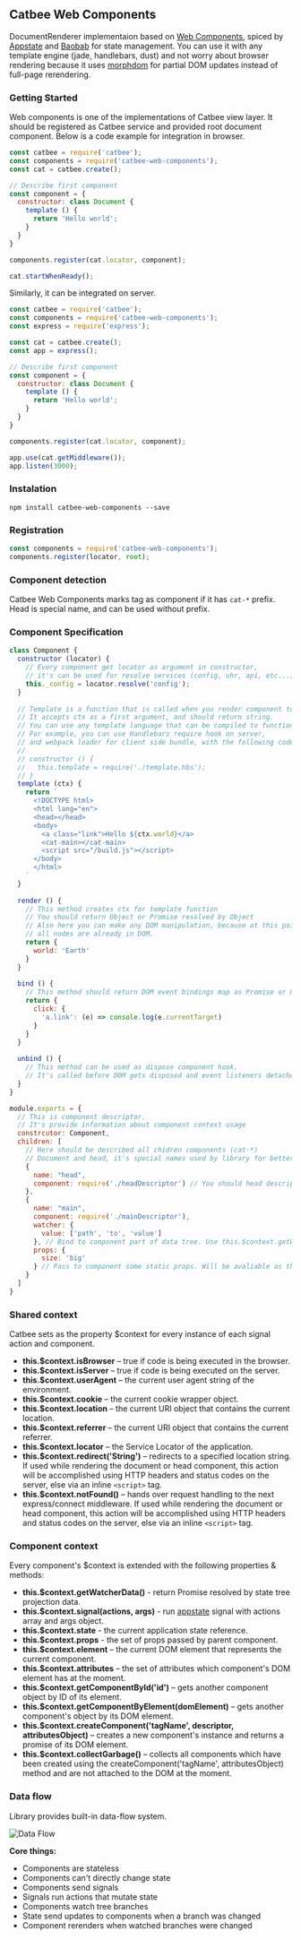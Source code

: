 ## Catbee Web Components

DocumentRenderer implementaion based on [Web Components](https://developer.mozilla.org/en-US/docs/Web/Web_Components), spiced by [Appstate](https://github.com/catbee/appstate) and [Baobab](https://github.com/Yomguithereal/baobab) for state management. You can use it with any template engine (jade, handlebars, dust) and not worry about browser rendering because it uses [morphdom](https://github.com/patrick-steele-idem/morphdom) for partial DOM updates instead of full-page rerendering.

### Getting Started

Web components is one of the implementations of Catbee view layer. It should be registered as Catbee service and provided root document component. Below is a code example for integration in browser.

``` javascript
const catbee = require('catbee');
const components = require('catbee-web-components');
const cat = catbee.create();

// Describe first component
const component = {
  constructor: class Document {
    template () {
      return 'Hello world';
    }
  }
}

components.register(cat.locator, component);

cat.startWhenReady();
```

Similarly, it can be integrated on server.

``` javascript
const catbee = require('catbee');
const components = require('catbee-web-components');
const express = require('express');

const cat = catbee.create();
const app = express();

// Describe first component
const component = {
  constructor: class Document {
    template () {
      return 'Hello world';
    }
  }
}

components.register(cat.locator, component);

app.use(cat.getMiddleware());
app.listen(3000);
```

### Instalation

``` 
npm install catbee-web-components --save
```

### Registration

``` javascript
const components = require('catbee-web-components');
components.register(locator, root);
```

### Component detection

Catbee Web Components marks tag as component if it has `cat-*` prefix.
Head is special name, and can be used without prefix.

### Component Specification

``` javascript
class Component {
  constructor (locator) {
    // Every component get locator as argument in constructor, 
    // it's can be used for resolve services (config, uhr, api, etc...)
    this._config = locator.resolve('config');
  }
  
  // Template is a function that is called when you render component to HTML string
  // It accepts ctx as a first argument, and should return string.
  // You can use any template language that can be compiled to function.
  // For example, you can use Handlebars require hook on server, 
  // and webpack loader for client side bundle, with the following code:
  // 
  // constructor () {
  //   this.template = require('./template.hbs');
  // }
  template (ctx) {
    return `
      <!DOCTYPE html>
      <html lang="en">
      <head></head>
      <body>
        <a class="link">Hello ${ctx.world}</a>
        <cat-main></cat-main>
        <script src="/build.js"></script>
      </body>
      </html>
    `
  }
  
  render () {
    // This method creates ctx for template function
    // You should return Object or Promise resolved by Object
    // Also here you can make any DOM manipulation, because at this point 
    // all nodes are already in DOM.
    return { 
      world: 'Earth'
    }
  }
  
  bind () {
    // This method should return DOM event bindings map as Promise or Object
    return {
      click: {
        'a.link': (e) => console.log(e.currentTarget)
      }
    }
  }
  
  unbind () {
    // This method can be used as dispose component hook.
    // It's called before DOM gets disposed and event listeners detached.
  }
}

module.exports = {
  // This is component descriptor.
  // It's provide information about component context usage
  constrcutor: Component,
  children: [
    // Here should be described all chidren components (cat-*)
    // Document and head, it's special names used by library for better dev expirience.
    {
      name: "head",
      component: require('./headDescriptor') // You should head descriptor, same object as exports here
    },
    {
      name: "main",
      component: require('./mainDescriptor'),
      watcher: {
        value: ['path', 'to', 'value']
      }, // Bind to component part of data tree. Use this.$context.getWatcherData() to get it.
      props: {
        size: 'big'
      } // Pass to component some static props. Will be avaliable as this.$context.props
    }
  ]
}
```

### Shared context
Catbee sets as the property $context for every instance of each signal action and component.

- __this.$context.isBrowser__ – true if code is being executed in the browser.
- __this.$context.isServer__ – true if code is being executed on the server.
- __this.$context.userAgent__ – the current user agent string of the environment.
- __this.$context.cookie__ – the current cookie wrapper object.
- __this.$context.location__ – the current URI object that contains the current location.
- __this.$context.referrer__ – the current URI object that contains the current referrer.
- __this.$context.locator__ – the Service Locator of the application.
- __this.$context.redirect('String')__ – redirects to a specified location string. If used while rendering the document or head component, this action will be accomplished using HTTP headers and status codes on the server, else via an inline `<script>` tag.
- __this.$context.notFound()__ – hands over request handling to the next express/connect middleware. If used while rendering the document or head component, this action will be accomplished using HTTP headers and status codes on the server, else via an inline `<script>` tag.

### Component context
Every component's $context is extended with the following properties & methods:

- __this.$context.getWatcherData()__ - return Promise resolved by state tree projection data.
- __this.$context.signal(actions, args)__ - run [appstate](https://github.com/catbee/appstate) signal with actions array and args object.
- __this.$context.state__ - the current application state reference.
- __this.$context.props__ - the set of props passed by parent component.
- __this.$context.element__ – the current DOM element that represents the current component.
- __this.$context.attributes__ – the set of attributes which component's DOM element has at the moment.
- __this.$context.getComponentById('id')__ – gets another component object by ID of its element.
- __this.$context.getComponentByElement(domElement)__ – gets another component's object by its DOM element.
- __this.$context.createComponent('tagName', descriptor, attributesObject)__ – creates a new component's instance and returns a promise of its DOM element.
- __this.$context.collectGarbage()__ – collects all components which have been created using the createComponent('tagName', attributesObject) method and are not attached to the DOM at the moment.

### Data flow

Library provides built-in data-flow system.

![Data Flow](https://raw.githubusercontent.com/catbee/catbee-web-components/master/image.png "Data Flow")

__Core things:__

- Components are stateless
- Components can't directly change state
- Components send signals
- Signals run actions that mutate state
- Components watch tree branches
- State send updates to components when a branch was changed
- Component rerenders when watched branches were changed
